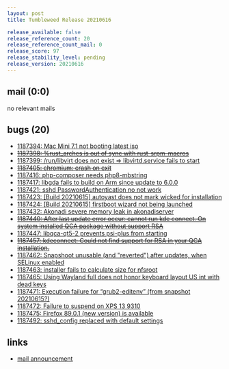 ```yaml
---
layout: post
title: Tumbleweed Release 20210616

release_available: false
release_reference_count: 20
release_reference_count_mail: 0
release_score: 97
release_stability_level: pending
release_version: 20210616
---
```


## mail (0:0)

no relevant mails

## bugs (20)

<!--more-->

- [1187394: Mac Mini 7.1 not booting latest iso](https://bugzilla.opensuse.org/show_bug.cgi?id=1187394)
- ~~[1187398: %rust_arches is out of sync with rust-srpm-macros](https://bugzilla.opensuse.org/show_bug.cgi?id=1187398)~~
- [1187399: /run/libvirt does not exist => libvirtd.service fails to start](https://bugzilla.opensuse.org/show_bug.cgi?id=1187399)
- ~~[1187405: chromium: crash on exit](https://bugzilla.opensuse.org/show_bug.cgi?id=1187405)~~
- [1187416: php-composer needs php8-mbstring](https://bugzilla.opensuse.org/show_bug.cgi?id=1187416)
- [1187417: libgda fails to build on Arm since update to 6.0.0](https://bugzilla.opensuse.org/show_bug.cgi?id=1187417)
- [1187421: sshd PasswordAuthentication no not work](https://bugzilla.opensuse.org/show_bug.cgi?id=1187421)
- [1187423: \[Build 20210615\] autoyast does not mark wicked for installation](https://bugzilla.opensuse.org/show_bug.cgi?id=1187423)
- [1187424: \[Build 20210615\] firstboot wizard not being launched](https://bugzilla.opensuse.org/show_bug.cgi?id=1187424)
- [1187432: Akonadi severe memory leak in akonadiserver](https://bugzilla.opensuse.org/show_bug.cgi?id=1187432)
- ~~[1187440: After last update error occur: cannot run kde connect. On system installed QCA package without support RSA](https://bugzilla.opensuse.org/show_bug.cgi?id=1187440)~~
- [1187447: libqca-qt5-2 prevents psi-plus from starting](https://bugzilla.opensuse.org/show_bug.cgi?id=1187447)
- ~~[1187457: kdeconnect: Could not find support for RSA in your QCA installation.](https://bugzilla.opensuse.org/show_bug.cgi?id=1187457)~~
- [1187462: Snapshoot unusable (and "reverted") after updates, when SELinux enabled](https://bugzilla.opensuse.org/show_bug.cgi?id=1187462)
- [1187463: installer fails to calculate size for nfsroot](https://bugzilla.opensuse.org/show_bug.cgi?id=1187463)
- [1187465: Using Wayland full does not honor keyboard layout US int with dead keys](https://bugzilla.opensuse.org/show_bug.cgi?id=1187465)
- [1187471: Execution failure for “grub2-editenv” (from snapshot 20210615?)](https://bugzilla.opensuse.org/show_bug.cgi?id=1187471)
- [1187472: Failure to suspend on XPS 13 9310](https://bugzilla.opensuse.org/show_bug.cgi?id=1187472)
- [1187475: Firefox 89.0.1 (new version) is available](https://bugzilla.opensuse.org/show_bug.cgi?id=1187475)
- [1187492: sshd_config replaced with default settings](https://bugzilla.opensuse.org/show_bug.cgi?id=1187492)



## links

- [mail announcement](https://github.com/boombatower/tumbleweed-review/issues/10)
